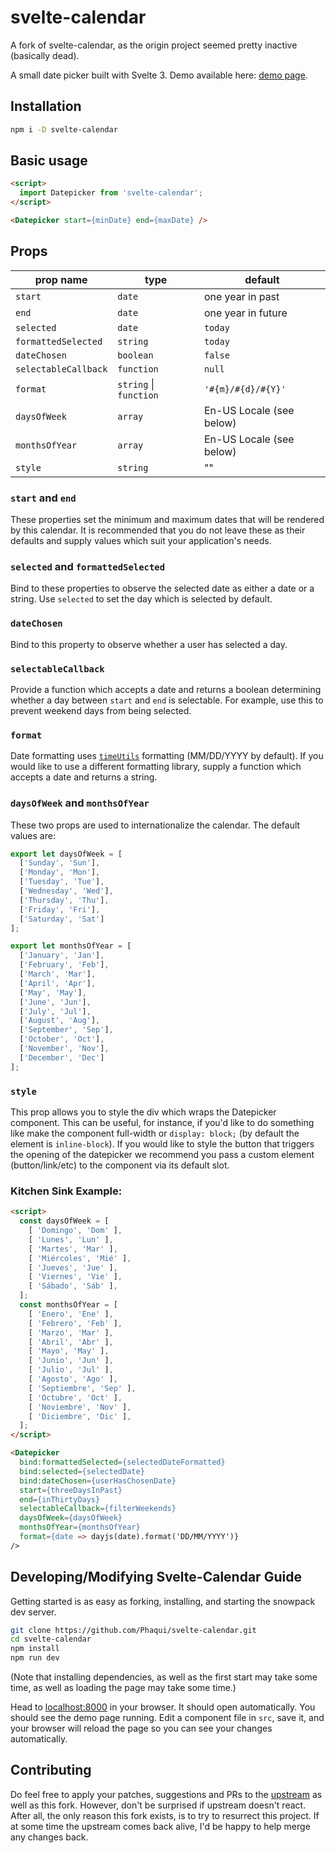 # svelte-calendar

A fork of svelte-calendar, as the origin project seemed pretty inactive (basically dead).

A small date picker built with Svelte 3. Demo available here: [demo page].

## Installation

```sh
npm i -D svelte-calendar
```

## Basic usage

```html
<script>
  import Datepicker from 'svelte-calendar';
</script>

<Datepicker start={minDate} end={maxDate} />
```

## Props

prop name            | type                   | default
---------------------|------------------------|-------------------------
`start`              | `date`                 | one year in past
`end`                | `date`                 | one year in future
`selected`           | `date`                 | `today`
`formattedSelected`  | `string`               | `today`
`dateChosen`         | `boolean`              | `false`
`selectableCallback` | `function`             | `null`
`format`             | `string` \| `function` | `'#{m}/#{d}/#{Y}'`
`daysOfWeek`         | `array`                | En-US Locale (see below)
`monthsOfYear`       | `array`                | En-US Locale (see below)
`style`              | `string`               | ""

### `start` and `end`
These properties set the minimum and maximum dates that will be rendered by this calendar.  It is recommended that you do not leave these as their defaults and supply values which suit your application's needs.

### `selected` and `formattedSelected`
Bind to these properties to observe the selected date as either a date or a string.  Use `selected` to set the day which is selected by default.

### `dateChosen`
Bind to this property to observe whether a user has selected a day.

### `selectableCallback`
Provide a function which accepts a date and returns a boolean determining whether a day between `start` and `end` is selectable.  For example, use this to prevent weekend days from being selected.

### `format`
Date formatting uses [`timeUtils`] formatting (MM/DD/YYYY by default).  If you would like to use a different formatting library, supply a function which accepts a date and returns a string.

### `daysOfWeek` and `monthsOfYear`
These two props are used to internationalize the calendar.  The default values are:

```javascript
export let daysOfWeek = [
  ['Sunday', 'Sun'],
  ['Monday', 'Mon'],
  ['Tuesday', 'Tue'],
  ['Wednesday', 'Wed'],
  ['Thursday', 'Thu'],
  ['Friday', 'Fri'],
  ['Saturday', 'Sat']
];

export let monthsOfYear = [
  ['January', 'Jan'],
  ['February', 'Feb'],
  ['March', 'Mar'],
  ['April', 'Apr'],
  ['May', 'May'],
  ['June', 'Jun'],
  ['July', 'Jul'],
  ['August', 'Aug'],
  ['September', 'Sep'],
  ['October', 'Oct'],
  ['November', 'Nov'],
  ['December', 'Dec']
];
```

### `style`
This prop allows you to style the div which wraps the Datepicker component.  This can be useful, for instance, if you'd like to do something like make the component full-width or `display: block;` (by default the element is `inline-block`).  If you would like to style the button that triggers the opening of the datepicker we recommend you pass a custom element (button/link/etc) to the component via its default slot.

### Kitchen Sink Example:
```html
<script>
  const daysOfWeek = [
    [ 'Domingo', 'Dom' ],
    [ 'Lunes', 'Lun' ],
    [ 'Martes', 'Mar' ],
    [ 'Miércoles', 'Mié' ],
    [ 'Jueves', 'Jue' ],
    [ 'Viernes', 'Vie' ],
    [ 'Sábado', 'Sáb' ],
  ];
  const monthsOfYear = [
    [ 'Enero', 'Ene' ],
    [ 'Febrero', 'Feb' ],
    [ 'Marzo', 'Mar' ],
    [ 'Abril', 'Abr' ],
    [ 'Mayo', 'May' ],
    [ 'Junio', 'Jun' ],
    [ 'Julio', 'Jul' ],
    [ 'Agosto', 'Ago' ],
    [ 'Septiembre', 'Sep' ],
    [ 'Octubre', 'Oct' ],
    [ 'Noviembre', 'Nov' ],
    [ 'Diciembre', 'Dic' ],
  ];
</script>

<Datepicker
  bind:formattedSelected={selectedDateFormatted}
  bind:selected={selectedDate}
  bind:dateChosen={userHasChosenDate}
  start={threeDaysInPast}
  end={inThirtyDays}
  selectableCallback={filterWeekends}
  daysOfWeek={daysOfWeek}
  monthsOfYear={monthsOfYear}
  format={date => dayjs(date).format('DD/MM/YYYY')}
/>
```

## Developing/Modifying Svelte-Calendar Guide

Getting started is as easy as forking, installing, and starting the snowpack dev server.

```bash
git clone https://github.com/Phaqui/svelte-calendar.git
cd svelte-calendar
npm install
npm run dev
```

(Note that installing dependencies, as well as the first start may take some time, as well as loading the
page may take some time.)

Head to [localhost:8000] in your browser. It should open automatically.
You should see the demo page running. Edit a component file in `src`, save it, and your browser will reload the page so you can see your changes automatically.


## Contributing

Do feel free to apply your patches, suggestions and PRs to the [upstream] as well as this fork. However, don't be surprised if
upstream doesn't react. After all, the only reason this fork exists, is to try to resurrect this project. If at some time the
upstream comes back alive, I'd be happy to help merge any changes back.



[demo page]: https://6edesign.github.io/svelte-calendar/
[`timeUtils`]: https://github.com/6eDesign/timeUtils
[`Date`]: https://developer.mozilla.org/en-US/docs/Web/JavaScript/Reference/Global_Objects/Date
[Node.js]: https://nodejs.org
[Rollup]: https://rollupjs.org
[localhost:8000]: http://localhost:8000
[upstream]: https://6edesign.github.io/svelte-calendar/
